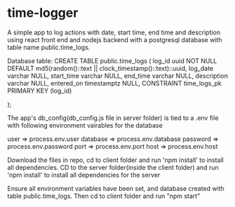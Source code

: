 # time-logger
A simple app to log actions with date, start time, end time and description using react front end and nodejs backend with a postgresql database with table name public.time_logs.

Database table:
CREATE TABLE public.time_logs (
	log_id uuid NOT NULL DEFAULT md5(random()::text || clock_timestamp()::text)::uuid,
	log_date varchar NULL,
	start_time varchar NULL,
	end_time varchar NULL,
	description varchar NULL,
	entered_on timestamptz NULL,
	CONSTRAINT time_logs_pk PRIMARY KEY (log_id)
	
);

The app's db_config(db_config.js file in server folder) is tied to a .env file with following environment vairables for the database
 
  user => process.env.user
  database => process.env.database
  password => process.env.password
  port => process.env.port
  host => process.env.host
  
  
  
Download the files in repo, cd to client folder and run 'npm install' to install all dependencies. CD to the server folder(inside the client folder)  and run 'npm install' to install all dependencies for the server

Ensure all environment variables have been set, and database created with table public.time_logs.
Then cd to client folder and run "npm start"
  
  



